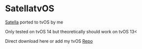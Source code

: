 # SatellatvOS

[Satella](https://github.com/Paisseon/Satella) ported to tvOS by me

Only tested on tvOS 14 but theoretically should work on tvOS 13<

Direct download here or add my tvOS [Repo](https://codeymoore.github.io/tvrepo/)
